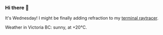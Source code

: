 ### Hi there :wave:

It's Wednesday! I might be finally adding refraction to my [terminal raytracer](https://github.com/bewuethr/bash-raytracer).

Weather in Victoria BC: sunny, at +20°C.
